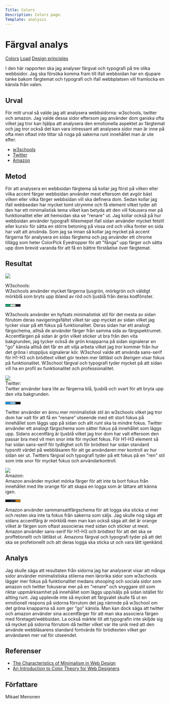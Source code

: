 ```yaml
---
Title: Colors
Description: Colors page.
Template: analysis
---
```


Färgval analys
=======================

<div class="links">
<a href="analysis/01_colors" class="active">Colors</a>
<a href="analysis/02_load">Load</a>
<a href="analysis/03_design_principles">Design principles</a>
</div>

<div class="text">
<p>
I den här rapporten ska jag analyser färgval och typografi på tre olika webbsidor. Jag ska försöka komma fram till ifall webbsidan
har en djupare tanke bakom färgtemat och typografi och ifall webbplatsen vill framlocka en känsla från valen.
</p>

<h2>Urval</h2>

<p>
För mitt urval så valde jag att analysera webbsidorna: w3schools, twitter och amazon. Jag valde dessa sidor eftersom jag använder dom
ganska ofta vilket jag tror kan hjälpa att analysera den emotionella aspektet av färgtemat och jag tror också det kan vara intressant att
analysera sidor man är inne på ofta men oftast inte tittar så noga på sakerna runt innehållet man är ute efter.
</p>

<ul>
    <li><a href="https://www.w3schools.com/">w3schools</a></li>
    <li><a href="https://twitter.com/home?lang=sv">Twitter</a></li>
    <li><a href="https://www.amazon.com/">Amazon</a></li>
</ul>

<h2>Metod</h2>

<p>
För att analysera en webbsidan färgtema så kollar jag först på vilken eller vilka accent färger webbsidan använder mest eftersom det
avgör bäst vilken eller vilka färger webbsidan vill ska definera dom. Sedan kollar jag ifall webbsedan har mycket tomt utrymme och få
element vilket tyder att den har ett minimalistisk tema vilket kan betyda att den vill fokusera mer på funktionalitet eller att hemsidan
ska se "renare" ut. Jag kollar också på hur webbsidan använder typografi tillexmepel ifall sidan använder mycket fetstil eller kursiv för
sätta en större betoning på vissa ord och vilka fonter en sida har valt att använda. Som jag sa innan så kollar jag mycket på accent färgerna
för analysera en sidas färgtema och jag använder ett chrome tillägg som heter ColorPick Eyedropper för att "fånga" upp färger och sätta upp
dom brevid varanda för att få en bättre förståelse över färgtemat.
</p>

<h2>Resultat</h2>
<div class="webpage">
    <img src="../image/w3schools.png">
</div>
<p>
W3schools:<br>
W3schools använder mycket färgerna ljusgrön, mörkgrön och väldigt mörkblå som bryts upp ibland av röd och ljusblå från deras kodfönster.
<table>
<tr>
<td style="background-color: #04AA6D">
<td style="background-color: #D9EEE1">
<td style="background-color: #282A35">
</tr>
</table>
W3schools använder en hyfsats minimalistisk stil för det mesta av sidan förutom deras navigeringsfältet vilket tar upp mycket av sidan
vilket jag tycker visar på ett fokus på funktionalitet. Deras sidan har ett analogt färgschema, alltså de använder färger från samma sida
av färgspektrumet. Accentfärgen på sidan är grön vilket sticker ut bra från den vita bakgrunden, jag tycker också de grön knapparna på sidan
signalerar en "go" känsla alltså det får en att vilja arbeta vilket jag tror kommer från hur det gröna i stoppljus signalerar kör.
W3school valde att använda sans-serif för H1-H3 och brödtext vilket gör texten mer lättläst och återigen visar fokus på funktionalitet.
W3school färgval och typografi tyder mycket på att sidan vill ha en profil av funktionalitet och professionalitet.
</p>
<div class="webpage">
    <img src="../image/twitter.png">
</div>
Twitter:<br>
Twitter använder bara lite av färgerna blå, ljusblå och svart för att bryta upp den vita bakgrunden.
<table>
<tr>
<td style="background-color: #1D9BF0">
<td style="background-color: #8ECDF7">
<td style="background-color: #0F1419">
</tr>
</table>
<p>
Twitter använder en ännu mer minimalistisk stil än w3schools vilket jag tror dom har valt för att få en "renare" utseende med ett stort fokus på
innehållet som läggs upp på sidan och allt runt ska ta mindre fokus. Twitter använder ett analogt färgschema som sätter fokus på innehållet som läggs
upp. Sidans accentfärg är ljusblå vilket jag tror dom har valt eftersom den passar bra med vit men snor inte för mycket fokus. För H1-H3 element så har
sidan sans-serif för tydlighet och för brödtext har sidan standard typsnitt värdet på webbläsaren för att ge användaren mer kontroll av hur sidan ser
ut. Twitters färgval och typografi tyder på ett fokus på en "ren" stil som inte snor för mycket fokus och användarkontroll.
</p>

<div class="webpage">
    <img src="../image/amazon.png">
</div>
Amazon:<br>
Amazon använder mycket mörka färger för att inte ta bort fokus från innehållet med lite orange för att skapa en logga som är lättare att känna igen.
<table>
<tr>
<td style="background-color: #131921">
<td style="background-color: #232F3E">
<td style="background-color: #D28006">
</tr>
</table>
<p>
Amazon använder sammansattfärgschema för att logga ska sticka ut mer och resten ska inte ta fokus från sakerna som säljs. Jag skulle nog säga att sidans
accentfärg är mörkblå men man kan också säga att det är orange vilket är färgen som oftast associeras med sidan och sticker ut mest. Amazon använder
sans-serif för H1-H3 och brödtext för att det ska se proffetionellt och lättläst ut. Amazons färgval och typografi tyder på att det ska se profetionellt
och att deras logga ska sticka ut och vara lätt igenkänd.
</p>
<h2>Analys</h2>

<p>
Jag skulle säga att resultaten från sidorna jag har analyserat visar att många sidor använder minimalistiska stilerna men lärorika sidor som w3schools
lägger mer fokus på funktionalitet medans shooping och sociala sidor som amazon och twitter fokuserar mer på en "renare" och snyggare stil som riktar
uppmärksamhet på innehållet som läggs upp/säljs på sidan istället för allting runt. Jag upplevde inte så mycket att färgvalet skulle få ut en emotionell
respons på sidorna förrutom det jag nämnde på w3school om det gröna knapparna så som ger "go" känsla. Man kan dock säga att twitter och amazon använder
sina accentfärger för att man ska associera färgen med företaget/webbsidan. La också märkte till att typografin inte skiljde sig så mycket på sidorna
förrutom då twitter vilket var lite unik med att den använde webbläsarens standard fontvärde för brödtexten vilket ger användaren mer val för utseendet. 
</p>

<h2>Referenser</h2>

<p>
<ul>
    <li><a href="https://www.nngroup.com/articles/characteristics-minimalism/">The Characteristics of Minimalism in Web Design</a></li>
    <li><a href="https://webdesign.tutsplus.com/articles/an-introduction-to-color-theory-for-web-designers--webdesign-1437">An Introduction to Color Theory for Web Designers</a></li>
</ul>
</p>

<h2>Författare</h2>

<p>
Mikael Menonen
</p>
</div>